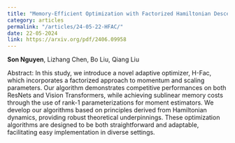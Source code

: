 ```yaml
---
title: "Memory-Efficient Optimization with Factorized Hamiltonian Descent"
category: articles
permalink: "/articles/24-05-22-HFAC/"
date: 22-05-2024
link: https://arxiv.org/pdf/2406.09958
---
```

[comment]: <> (<a href="https://arxiv.org/abs/2002.07367">Arxiv</a>.)
<b>Son Nguyen</b>, Lizhang Chen, Bo Liu, Qiang Liu

Abstract: In this study, we introduce a novel adaptive optimizer, H-Fac, which incorporates a factorized approach to momentum and scaling parameters. Our algorithm demonstrates competitive performances on both ResNets and Vision Transformers, while achieving sublinear memory costs through the use of rank-1 parameterizations for moment estimators. We develop our algorithms based on principles derived from Hamiltonian dynamics, providing robust theoretical underpinnings. These optimization algorithms are designed to be both straightforward and adaptable, facilitating easy implementation in diverse settings.
